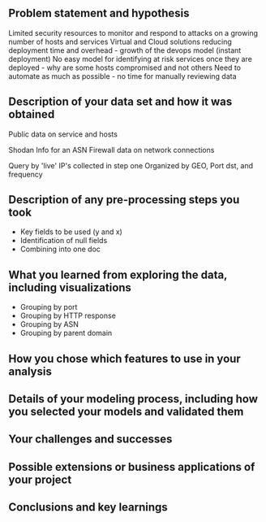 
## Problem statement and hypothesis
Limited security resources to monitor and respond to attacks on a growing number of hosts and services
Virtual and Cloud solutions reducing deployment time and overhead - growth of the devops model (instant deployment)
No easy model for identifying at risk services once they are deployed - why are some hosts compromised and not others
Need to automate as much as possible - no time for manually reviewing data

## Description of your data set and how it was obtained
Public data on service and hosts

Shodan
Info for an ASN
Firewall data on network connections

Query by 'live' IP's collected in step one
Organized by GEO, Port dst, and frequency

## Description of any pre-processing steps you took
* Key fields to be used (y and x)
* Identification of null fields
* Combining into one doc

## What you learned from exploring the data, including visualizations
* Grouping by port
* Grouping by HTTP response
* Grouping by ASN
* Grouping by parent domain

## How you chose which features to use in your analysis

## Details of your modeling process, including how you selected your models and validated them

## Your challenges and successes

## Possible extensions or business applications of your project

## Conclusions and key learnings

